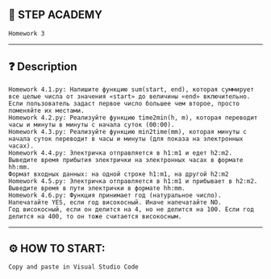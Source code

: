 ## 📘 STEP ACADEMY 
    Homework 3
---
## ❓ Description 
    Homework 4.1.py: Напишите функцию sum(start, end), которая суммирует все целые числа от значения «start» до величины «end» включительно. Если пользователь задаст первое число большее чем второе, просто поменяйте их местами.
    Homework 4.2.py: Реализуйте функцию time2min(h, m), которая переводит часы и минуты в минуты с начала суток (00:00).
    Homework 4.3.py: Реализуйте функцию min2time(mm), которая минуты с начала суток переводит в часы и минуты (для показа на электронных часах).
    Homework 4.4.py: Электричка отправляется в h1:m1 и едет h2:m2. Выведите время прибытия электрички на электронных часах в формате hh:mm.
    Формат входных данных: на одной строке h1:m1, на другой h2:m2
    Homework 4.5.py: Электричка отправляется в h1:m1 и прибывает в h2:m2. Выведите время в пути электрички в формате hh:mm.
    Homework 4.6.py: Функция принимает год (натуральное число). Напечатайте YES, если год високосный. Иначе напечатайте NO.
    Год високосный, если он делится на 4, но не делится на 100. Если год делится на 400, то он тоже считается високосным.
        
---
## ⚙️ HOW TO START: 
    Copy and paste in Visual Studio Code